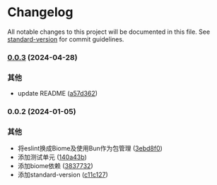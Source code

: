 # Changelog

All notable changes to this project will be documented in this file. See [standard-version](https://github.com/conventional-changelog/standard-version) for commit guidelines.

### [0.0.3](https://github.com/renzp94/storage/compare/v0.0.2...v0.0.3) (2024-04-28)


### 其他

* update README ([a57d362](https://github.com/renzp94/storage/commit/a57d362c35e45e73ce750fb478404c5e0eafb31d))

### 0.0.2 (2024-01-05)


### 其他

* 将eslint换成Biome及使用Bun作为包管理 ([3ebd8f0](https://github.com/renzp94/storage/commit/3ebd8f0728e69804f0046e80bb7cf1ee7aceeb73))
* 添加测试单元 ([140a43b](https://github.com/renzp94/storage/commit/140a43bb7934cca594aa4d0867fcb53a25d8a8e2))
* 添加biome依赖 ([3837732](https://github.com/renzp94/storage/commit/3837732d3de00609859d0938ab3c1b462d93eb32))
* 添加standard-version ([c11c127](https://github.com/renzp94/storage/commit/c11c1276307d00bc5d49b91d022d95560a22e252))
